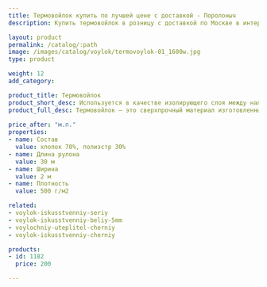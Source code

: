 ```yaml
---
title: Термовойлок купить по лучшей цене с доставкой - Поролоныч
description: Купить термовойлок в розницу с доставкой по Москве в интернет-магазине Поролоныча.

layout: product
permalink: /catalog/:path
image: /images/catalog/voylok/termovoylok-01_1600w.jpg
type: product

weight: 12
add_category: 

product_title: Термовойлок
product_short_desc: Используется в качестве изолирующего слоя между наполнителями и пружинным блоком, обеспечивает конструкции матраса прочность и долговечность.
product_full_desc: Термовойлок – это сверхпрочный материал изготовленный из хлопковых, шерстяных и синтетических волокон с применением термической обработки. Используется в качестве изолирующего слоя между наполнителями и пружинным блоком, обеспечивает конструкции матраса прочность и долговечность. Также используется как шумоизоляция, термоизоляция и как утеплитель.
        
price_after: "м.п."
properties:
- name: Состав
  value: хлопок 70%, полиэстр 30%
- name: Длина рулона
  value: 30 м
- name: Ширина
  value: 2 м
- name: Плотность
  value: 500 г/м2

related:
- voylok-iskusstvenniy-seriy
- voylok-iskusstvenniy-beliy-5mm
- voylochniy-uteplitel-cherniy
- voylok-iskusstvenniy-cherniy

products:
- id: 1182
  price: 200

---
```

